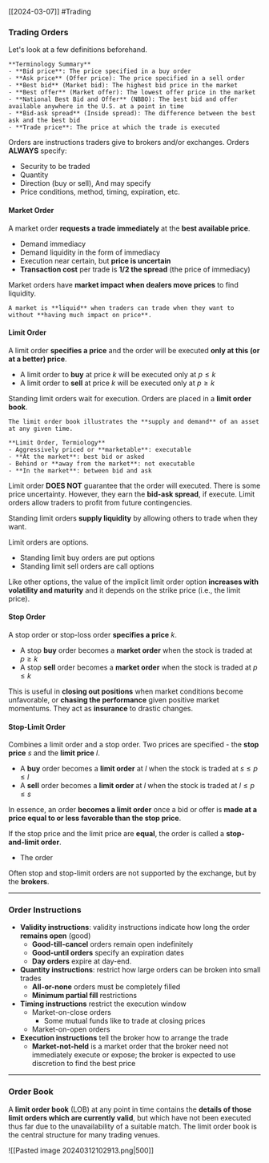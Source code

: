 [[2024-03-07]] #Trading

### Trading Orders 
Let's look at a few definitions beforehand.

```ad-summary
**Terminology Summary**
- **Bid price**: The price specified in a buy order 
- **Ask price** (Offer price): The price specified in a sell order 
- **Best bid** (Market bid): The highest bid price in the market 
- **Best offer** (Market offer): The lowest offer price in the market
- **National Best Bid and Offer** (NBBO): The best bid and offer available anywhere in the U.S. at a point in time
- **Bid-ask spread** (Inside spread): The difference between the best ask and the best bid 
- **Trade price**: The price at which the trade is executed
```

Orders are instructions traders give to brokers and/or exchanges. Orders **ALWAYS** specify:
- Security to be traded 
- Quantity
- Direction (buy or sell),
And may specify
- Price conditions, method, timing, expiration, etc.

#### Market Order
A market order **requests a trade immediately** at the **best available price**.
- Demand immediacy
- Demand liquidity in the form of immediacy
- Execution near certain, but **price is uncertain**
- **Transaction cost** per trade is **1/2 the spread** (the price of immediacy)

Market orders have **market impact when dealers move prices** to find liquidity.

```ad-note
A market is **liquid** when traders can trade when they want to without **having much impact on price**.
```

#### Limit Order
A limit order **specifies a price** and the order will be executed **only at this (or at a better) price**.
- A limit order to **buy** at price $k$ will be executed only at $p \le k$
- A limit order to **sell** at price $k$ will be executed only at $p \ge k$

Standing limit orders wait for execution. Orders are placed in a **limit order book**.

```ad-important
The limit order book illustrates the **supply and demand** of an asset at any given time.
```

```ad-summary
**Limit Order, Termiology**
- Aggressively priced or **marketable**: executable 
- **At the market**: best bid or asked 
- Behind or **away from the market**: not executable
- **In the market**: between bid and ask
```

Limit order **DOES NOT** guarantee that the order will executed. There is some price uncertainty. However, they earn the **bid-ask spread**, if execute. Limit orders allow traders to profit from future contingencies.

Standing limit orders **supply liquidity** by allowing others to trade when they want.

Limit orders are options.
- Standing limit buy orders are put options 
- Standing limit sell orders are call options 

Like other options, the value of the implicit limit order option **increases with volatility and maturity** and it depends on the strike price (i.e., the limit price).

#### Stop Order
A stop order or stop-loss order **specifies a price** $k$.
- A stop **buy** order becomes a **market order** when the stock is traded at $p\ge k$
- A stop **sell** order becomes a **market order** when the stock is traded at $p\le k$

This is useful in **closing out positions** when market conditions become unfavorable, or **chasing the performance** given positive market momentums. They act as **insurance** to drastic changes.

#### Stop-Limit Order 
Combines a limit order and a stop order. Two prices are specified - the **stop price** $s$ and the **limit price** $l$.
- A **buy** order becomes a **limit order** at $l$ when the stock is traded at $s \le p \le l$
- A **sell** order becomes a **limit order** at $l$ when the stock is traded at $l \le p \le s$

In essence, an order **becomes a limit order** once a bid or offer is **made at a price equal to or less favorable than the stop price**.

If the stop price and the limit price are **equal**, the order is called a **stop-and-limit order**.
- The order 

Often stop and stop-limit orders are not supported by the exchange, but by the **brokers**.

---
### Order Instructions 
- **Validity instructions**: validity instructions indicate how long the order **remains open** (good)
	- **Good-till-cancel** orders remain open indefinitely 
	- **Good-until orders** specify an expiration dates 
	- **Day orders** expire at day-end.
- **Quantity instructions**: restrict how large orders can be broken into small trades
	- **All-or-none** orders must be completely filled
	- **Minimum partial fill** restrictions
- **Timing instructions** restrict the execution window
	- Market-on-close orders
		- Some mutual funds like to trade at closing prices 
	- Market-on-open orders
- **Execution instructions** tell the broker how to arrange the trade
	- **Market-not-held** is a market order that the broker need not immediately execute or expose; the broker is expected to use discretion to find the best price

---
### Order Book 
A **limit order book** (LOB) at any point in time contains the **details of those limit orders which are currently valid**, but which have not been executed thus far due to the unavailability of a suitable match. The limit order book is the central structure for many trading venues.

![[Pasted image 20240312102913.png|500]]
